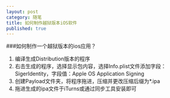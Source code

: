 ```yaml
---
layout: post
category: 随笔
title: 如何制作越狱版本iOS软件
published: true
---
```


###如何制作一个越狱版本的ios应用？
1. 编译生成Distribution版本的程序
2. 右击生成的程序，选择显示包内容，选择Info.plist文件添加字段：SigerIdentity，字段值：Apple OS Application Signing
3. 创建Payload文件夹，将程序拖进，压缩并更改压缩后缀为*.ipa
4. 拖进生成的ipa文件于iTurns或通过同步工具安装即可